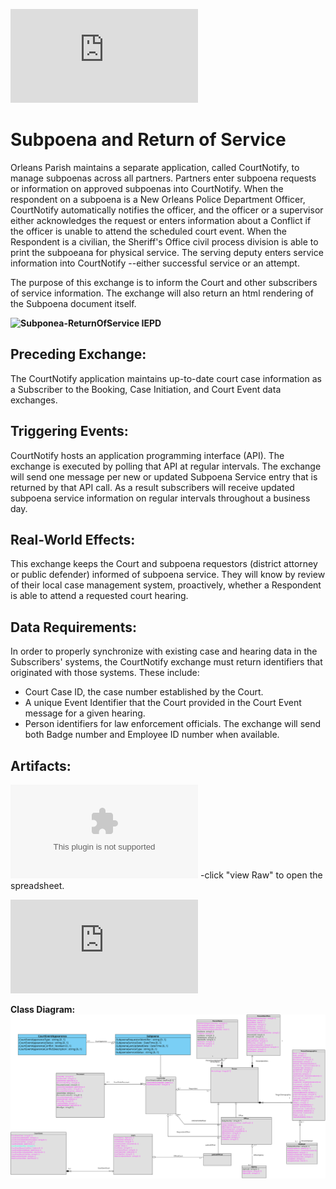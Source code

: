 ![Return to the JTMP landing page](https://github.com/CityOfNewOrleans/JTMP-Data-Exchange-Specs/blob/main/README.md)

# Subpoena and Return of Service

Orleans Parish maintains a separate application, called CourtNotify, to manage subpoenas across all partners. Partners enter subpoena requests or information on approved subpoenas into CourtNotify. When the respondent on a subpoena is a New Orleans Police Department Officer, CourtNotify automatically notifies the officer, and the officer or a supervisor either acknowledges the request or enters information about a Conflict if the officer is unable to attend the scheduled court event. When the Respondent is a civilian, the Sheriff's Office civil process division is able to print the subpoeana for physical service. The serving deputy enters service information into CourtNotify --either successful service or an attempt. 

The purpose of this exchange is to inform the Court and other subscribers of service information. The exchange will also return an html rendering of the Subpoena document itself. 

**![Subponea-ReturnOfService IEPD](https://github.com/CityOfNewOrleans/JTMP-Data-Exchange-Specs/tree/GJS-Subpoena/schemas/Subpoena_iepd)**

## Preceding Exchange: 

The CourtNotify application maintains up-to-date court case information as a Subscriber to the Booking, Case Initiation, and Court Event data exchanges. 

## Triggering Events:

CourtNotify hosts an application programming interface (API). The exchange is executed by polling that API at regular intervals. The exchange will send one message per new or updated Subpoena Service entry that is returned by that API call. As a result subscribers will receive updated subpoena service information on regular intervals throughout a business day. 

## Real-World Effects: 

This exchange keeps the Court and subpoena requestors (district attorney or public defender) informed of subpoena service. They will know by review of their local case management system, proactively, whether a Respondent is able to attend a requested court hearing. 

## Data Requirements:
In order to properly synchronize with existing case and hearing data in the Subscribers' systems, the CourtNotify exchange must return identifiers that originated with those systems. These include: 
- Court Case ID, the case number established by the Court.
- A unique Event Identifier that the Court provided in the Court Event message for a given hearing.
- Person identifiers for law enforcement officials. The exchange will send both Badge number and Employee ID number when available. 

## Artifacts:

**![Mapping Spreadsheet](https://github.com/CityOfNewOrleans/JTMP-Data-Exchange-Specs/blob/GJS-Subpoena/schemas/Subpoena_iepd/artifacts/Subpeona_Response_MappingSpreadsheet.xlsx)** -click "view Raw" to open the spreadsheet. 

**![Sample XML File](https://github.com/CityOfNewOrleans/JTMP-Data-Exchange-Specs/blob/GJS-Subpoena/schemas/Subpoena_iepd/examples/SubpoenaSample.xml)**

**Class Diagram:**
![Class Diagram:](https://github.com/CityOfNewOrleans/JTMP-Data-Exchange-Specs/blob/GJS-Subpoena/schemas/Subpoena_iepd/artifacts/Subpoena_ClassDiagram.svg)
